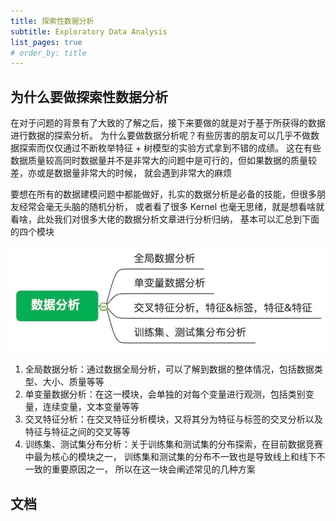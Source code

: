 ```yaml
---
title: 探索性数据分析
subtitle: Exploratory Data Analysis
list_pages: true
# order_by: title
---
```


## 为什么要做探索性数据分析

在对于问题的背景有了大致的了解之后，接下来要做的就是对于基于所获得的数据进行数据的探索分析。
为什么要做数据分析呢？有些厉害的朋友可以几乎不做数据探索而仅仅通过不断枚举特征 + 树模型的实验方式拿到不错的成绩。
这在有些数据质量较高同时数据量并不是非常大的问题中是可行的，但如果数据的质量较差，亦或是数据量非常大的时候，
就会遇到非常大的麻烦

要想在所有的数据建模问题中都能做好，扎实的数据分析是必备的技能，但很多朋友经常会毫无头脑的随机分析，
或者看了很多 Kernel 也毫无思绪，就是想看啥就看啥，此处我们对很多大佬的数据分析文章进行分析归纳，
基本可以汇总到下面的四个模块

![img](images/eda.jpeg)

1. 全局数据分析：通过数据全局分析，可以了解到数据的整体情况，包括数据类型、大小、质量等等
2. 单变量数据分析：在这一模块，会单独的对每个变量进行观测，包括类别变量，连续变量，文本变量等等
3. 交叉特征分析：在交叉特征分析模块，又将其分为特征与标签的交叉分析以及特征与特征之间的交叉等等
4. 训练集、测试集分布分析：关于训练集和测试集的分布探索，在目前数据竞赛中最为核心的模块之一，
   训练集和测试集的分布不一致也是导致线上和线下不一致的重要原因之一，
   所以在这一块会阐述常见的几种方案

## 文档

